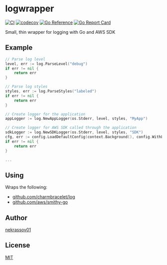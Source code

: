 logwrapper
==========

[![CI](https://github.com/nekrassov01/logwrapper/actions/workflows/test.yml/badge.svg)](https://github.com/nekrassov01/logwrapper/actions/workflows/test.yml)
[![codecov](https://codecov.io/gh/nekrassov01/logwrapper/graph/badge.svg)](https://codecov.io/gh/nekrassov01/logwrapper)
[![Go Reference](https://pkg.go.dev/badge/github.com/nekrassov01/logwrapper.svg)](https://pkg.go.dev/github.com/nekrassov01/logwrapper)
[![Go Report Card](https://goreportcard.com/badge/github.com/nekrassov01/logwrapper)](https://goreportcard.com/report/github.com/nekrassov01/logwrapper)

Small, thin wrapper for logging with Go and AWS SDK

Example
-------

```go
// Parse log level
level, err := log.ParseLevel("debug")
if err != nil {
	return err
}

// Parse log styles
styles, err := log.ParseStyles("labeled")
if err != nil {
	return err
}

// Create logger for the application
appLogger := log.NewAppLogger(os.Stderr, level, styles, "MyApp")

// Create logger for AWS SDK called through the application
sdkLogger := log.NewSDKLogger(os.Stderr, level, styles, "SDK")
cfg, err := config.LoadDefaultConfig(context.Background(), config.WithLogger(sdkLogger))
if err != nil {
	return err
}

...
```

Using
-----

Wraps the following:

- [github.com/charmbracelet/log](https://github.com/charmbracelet/log)
- [github.com/aws/smithy-go](https://github.com/aws/smithy-go)

Author
------

[nekrassov01](https://github.com/nekrassov01)

License
-------

[MIT](https://github.com/nekrassov01/logwrapper/blob/main/LICENSE)
